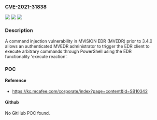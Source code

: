 ### [CVE-2021-31838](https://cve.mitre.org/cgi-bin/cvename.cgi?name=CVE-2021-31838)
![](https://img.shields.io/static/v1?label=Product&message=MVISION%20EDR&color=blue)
![](https://img.shields.io/static/v1?label=Version&message=%3C%203.4.0%20&color=brighgreen)
![](https://img.shields.io/static/v1?label=Vulnerability&message=CWE-77%20-%20Command%20injection&color=brighgreen)

### Description

A command injection vulnerability in MVISION EDR (MVEDR) prior to 3.4.0 allows an authenticated MVEDR administrator to trigger the EDR client to execute arbitrary commands through PowerShell using the EDR functionality 'execute reaction'.

### POC

#### Reference
- https://kc.mcafee.com/corporate/index?page=content&id=SB10342

#### Github
No GitHub POC found.

